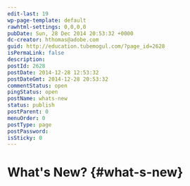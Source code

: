 ```yaml
---
edit-last: 19
wp-page-template: default
rawhtml-settings: 0,0,0,0
pubDate: Sun, 28 Dec 2014 20:53:32 +0000
dc-creator: hthomas@adobe.com
guid: http://education.tubemogul.com/?page_id=2628
isPermaLink: false
description: 
postId: 2628
postDate: 2014-12-28 12:53:32
postDateGmt: 2014-12-28 20:53:32
commentStatus: open
pingStatus: open
postName: whats-new
status: publish
postParent: 0
menuOrder: 0
postType: page
postPassword: 
isSticky: 0
---
```


# What's New? {#what-s-new}

